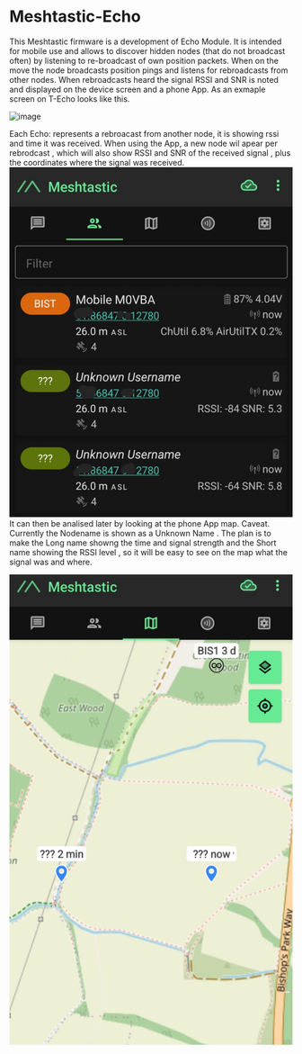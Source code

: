 # Meshtastic-Echo
This Meshtastic firmware is a development of Echo Module. It is intended for mobile use and allows to discover hidden nodes (that do not broadcast often) by listening to re-broadcast of own position packets.
When on the move the node broadcasts position pings and listens for rebroadcasts from other nodes. When rebroadcasts heard the signal RSSI and SNR is noted and displayed on the device screen and a phone App. 
As an exmaple screen on T-Echo looks like this. 

![image](https://github.com/slash-bit/Meshtastic-Echo/assets/77391720/a3f7761e-7e7c-473b-89c8-0e48a0746e08)

Each Echo: represents a rebroacast from another node, it is showing rssi and time it was received.
When using the App, a new node wil apear per rebrodcast , which will also show RSSI and SNR of the received signal , plus the coordinates where the signal was received.
![image](https://github.com/slash-bit/Meshtastic-Echo/blob/main/images/Screenshot_20240603-084325_Meshtastic.jpg)
It can then be analised later by looking at the phone App map.
Caveat. Currently the Nodename is shown as a Unknown Name . The plan is to make the Long name showng the time and signal strength and the Short name showing the RSSI level , so it will be easy to see on the map what the signal was and where.

 ![image](https://github.com/slash-bit/Meshtastic-Echo/blob/main/images/Screenshot_20240603-084342_Meshtastic.jpg)
